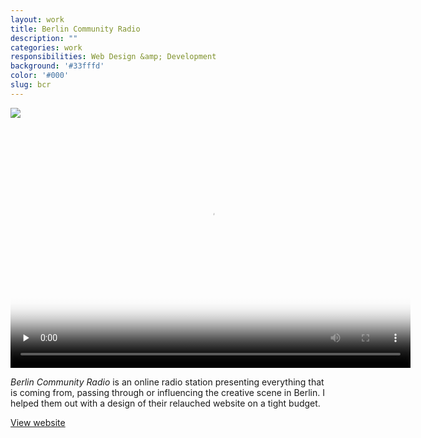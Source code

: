 ```yaml
---
layout: work
title: Berlin Community Radio
description: ""
categories: work
responsibilities: Web Design &amp; Development
background: '#33fffd'
color: '#000'
slug: bcr
---
```


<div class="IntroImg">
  <img src="{{ site.root }}/work/bcr/bcr.gif" />
</div>


<div>
  <video id="marfa" class="browser_img" title="Berlin Community Radio"
    preload="none" width="640" height="400" poster="{{ site.root }}/work/bcr/bcr.png" data-setup="{}">
    <source src="{{ site.root }}/work/bcr/bcr.mp4" type='video/mp4'>
    <source src="{{ site.root }}/work/bcr/bcr.webm" type='video/webm'>
  </video>
</div>

<em>Berlin Community Radio</em> is an online radio station presenting everything that is coming from, passing through or influencing the creative scene in Berlin. I helped them out with a design of their relauched website on a tight budget.


<a href="http://berlincommunityradio.com" class="button" rel="external">View website</a>

